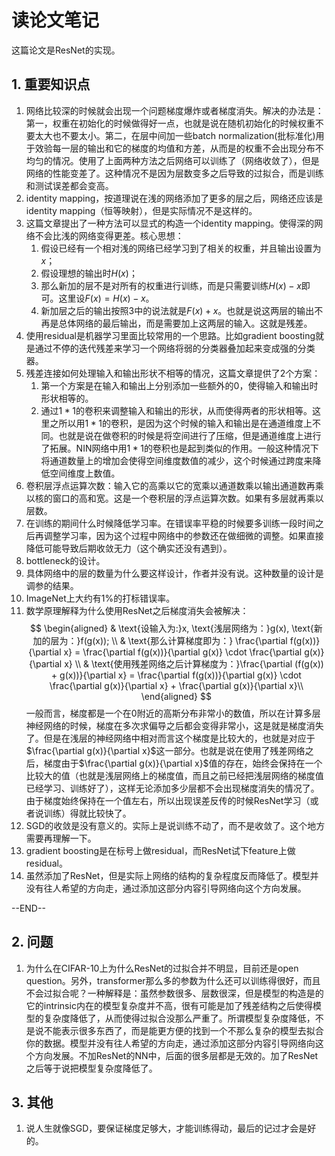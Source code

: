 # 读论文笔记

这篇论文是ResNet的实现。

## 1. 重要知识点

1. 网络比较深的时候就会出现一个问题梯度爆炸或者梯度消失。解决的办法是：第一，权重在初始化的时候做得好一点，也就是说在随机初始化的时候权重不要太大也不要太小。第二，在层中间加一些batch normalization(批标准化)用于效验每一层的输出和它的梯度的均值和方差，从而是的权重不会出现分布不均匀的情况。使用了上面两种方法之后网络可以训练了（网络收敛了），但是网络的性能变差了。这种情况不是因为层数变多之后导致的过拟合，而是训练和测试误差都会变高。
2. identity mapping，按道理说在浅的网络添加了更多的层之后，网络还应该是identity mapping（恒等映射），但是实际情况不是这样的。
3. 这篇文章提出了一种方法可以显式的构造一个identity mapping。使得深的网络不会比浅的网络变得更差。核心思想：
   1. 假设已经有一个相对浅的网络已经学习到了相关的权重，并且输出设置为$x$；
   2. 假设理想的输出时$H(x)$；
   3. 那么新加的层不是对所有的权重进行训练，而是只需要训练$H(x)-x$即可。这里设$F(x)=H(x)-x$。
   4. 新加层之后的输出按照3中的说法就是$F(x)+x$。也就是说这两层的输出不再是总体网络的最后输出，而是需要加上这两层的输入。这就是残差。
4. 使用residual是机器学习里面比较常用的一个思路。比如gradient boosting就是通过不停的迭代残差来学习一个网络将弱的分类器叠加起来变成强的分类器。
5. 残差连接如何处理输入和输出形状不相等的情况，这篇文章提供了2个方案：
   1. 第一个方案是在输入和输出上分别添加一些额外的0，使得输入和输出时形状相等的。
   2. 通过$1*1$的卷积来调整输入和输出的形状，从而使得两者的形状相等。这里之所以用$1*1$的卷积，是因为这个时候的输入和输出是在通道维度上不同。也就是说在做卷积的时候是将空间进行了压缩，但是通道维度上进行了拓展。NIN网络中用$1*1$的卷积也是起到类似的作用。一般这种情况下将通道数量上的增加会使得空间维度数值的减少，这个时候通过跨度来降低空间维度上数值。
6. 卷积层浮点运算次数：输入它的高乘以它的宽乘以通道数乘以输出通道数再乘以核的窗口的高和宽。这是一个卷积层的浮点运算次数。如果有多层就再乘以层数。
7. 在训练的期间什么时候降低学习率。在错误率平稳的时候要多训练一段时间之后再调整学习率，因为这个过程中网络中的参数还在做细微的调整。如果直接降低可能导致后期收敛无力（这个确实还没有遇到）。
8. bottleneck的设计。
9. 具体网络中的层的数量为什么要这样设计，作者并没有说。这种数量的设计是调参的结果。
10. ImageNet上大约有1%的打标错误率。
11. 数学原理解释为什么使用ResNet之后梯度消失会被解决：
    $$
    \begin{aligned}
       & \text{设输入为:}x, \text{浅层网络为：}g(x), \text{新加的层为：}f(g(x)); \\
       & \text{那么计算梯度即为：} \frac{\partial f(g(x))}{\partial x} = \frac{\partial f(g(x))}{\partial g(x)} \cdot \frac{\partial g(x)}{\partial x} \\
       & \text{使用残差网络之后计算梯度为：}\frac{\partial (f(g(x)) + g(x))}{\partial x} = \frac{\partial f(g(x))}{\partial g(x)} \cdot \frac{\partial g(x)}{\partial x} + \frac{\partial g(x)}{\partial x}\\
    \end{aligned}
    $$
    一般而言，梯度都是一个在0附近的高斯分布非常小的数值，所以在计算多层神经网络的时候，梯度在多次求偏导之后都会变得非常小，这是就是梯度消失了。但是在浅层的神经网络中相对而言这个梯度是比较大的，也就是对应于$\frac{\partial g(x)}{\partial x}$这一部分。也就是说在使用了残差网络之后，梯度由于$\frac{\partial g(x)}{\partial x}$值的存在，始终会保持在一个比较大的值（也就是浅层网络上的梯度值，而且之前已经把浅层网络的梯度值已经学习、训练好了），这样无论添加多少层都不会出现梯度消失的情况了。由于梯度始终保持在一个值左右，所以出现误差反传的时候ResNet学习（或者说训练）得就比较快了。
12. SGD的收敛是没有意义的。实际上是说训练不动了，而不是收敛了。这个地方需要再理解一下。
13. gradient boosting是在标号上做residual，而ResNet试下feature上做residual。
14. 虽然添加了ResNet，但是实际上网络的结构的复杂程度反而降低了。模型并没有往人希望的方向走，通过添加这部分内容引导网络向这个方向发展。

--END--

## 2. 问题

1. 为什么在CIFAR-10上为什么ResNet的过拟合并不明显，目前还是open question。另外，transformer那么多的参数为什么还可以训练得很好，而且不会过拟合呢？一种解释是：虽然参数很多、层数很深，但是模型的构造是的它的intrinsic内在的模型复杂度并不高，很有可能是加了残差结构之后使得模型的复杂度降低了，从而使得过拟合没那么严重了。所谓模型复杂度降低，不是说不能表示很多东西了，而是能更方便的找到一个不那么复杂的模型去拟合你的数据。模型并没有往人希望的方向走，通过添加这部分内容引导网络向这个方向发展。不加ResNet的NN中，后面的很多层都是无效的。加了ResNet之后等于说把模型复杂度降低了。

## 3. 其他

1. 说人生就像SGD，要保证梯度足够大，才能训练得动，最后的记过才会是好的。
